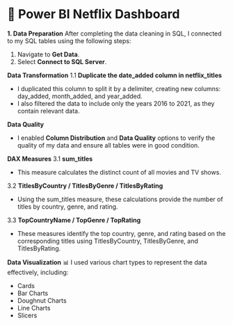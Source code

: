 ﻿# <a name="_s775r8e9wp8k"></a>**🎥 Power BI Netflix Dashboard**
**1. Data Preparation**
After completing the data cleaning in SQL, I connected to my SQL tables using the following steps:

1. Navigate to **Get Data**.
1. Select **Connect to SQL Server**.

**Data Transformation**
1\.1 **Duplicate the date\_added column in netflix\_titles**

- I duplicated this column to split it by a delimiter, creating new columns: day\_added, month\_added, and year\_added.
- I also filtered the data to include only the years 2016 to 2021, as they contain relevant data.

**Data Quality**

- I enabled **Column Distribution** and **Data Quality** options to verify the quality of my data and ensure all tables were in good condition.

**DAX Measures**
3\.1 **sum\_titles**

- This measure calculates the distinct count of all movies and TV shows.

3\.2 **TitlesByCountry / TitlesByGenre / TitlesByRating**

- Using the sum\_titles measure, these calculations provide the number of titles by country, genre, and rating.

3\.3 **TopCountryName / TopGenre / TopRating**

- These measures identify the top country, genre, and rating based on the corresponding titles using TitlesByCountry, TitlesByGenre, and TitlesByRating.

**Data Visualization** 📊
I used various chart types to represent the data effectively, including:

- Cards
- Bar Charts
- Doughnut Charts
- Line Charts
- Slicers


